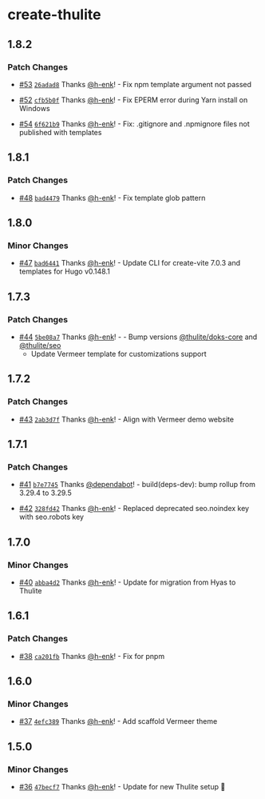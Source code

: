 # create-thulite

## 1.8.2

### Patch Changes

- [#53](https://github.com/thuliteio/create-thulite/pull/53) [`26adad8`](https://github.com/thuliteio/create-thulite/commit/26adad8bcf007dd5a6e92b246449d1e186cdf477) Thanks [@h-enk](https://github.com/h-enk)! - Fix npm template argument not passed

- [#52](https://github.com/thuliteio/create-thulite/pull/52) [`cfb5b0f`](https://github.com/thuliteio/create-thulite/commit/cfb5b0f64c21dacba6fb8ea7485ba0349d202c6e) Thanks [@h-enk](https://github.com/h-enk)! - Fix EPERM error during Yarn install on Windows

- [#54](https://github.com/thuliteio/create-thulite/pull/54) [`6f621b9`](https://github.com/thuliteio/create-thulite/commit/6f621b9b9732b440c20b8c279673854f1446eb80) Thanks [@h-enk](https://github.com/h-enk)! - Fix: .gitignore and .npmignore files not published with templates

## 1.8.1

### Patch Changes

- [#48](https://github.com/thuliteio/create-thulite/pull/48) [`bad4479`](https://github.com/thuliteio/create-thulite/commit/bad4479dae8fdf693b4ce7ecdbf1e28decc70c9f) Thanks [@h-enk](https://github.com/h-enk)! - Fix template glob pattern

## 1.8.0

### Minor Changes

- [#47](https://github.com/thuliteio/create-thulite/pull/47) [`bad6441`](https://github.com/thuliteio/create-thulite/commit/bad6441e5ce6266b5fc7ed1aa509dc2cb5c5fdd0) Thanks [@h-enk](https://github.com/h-enk)! - Update CLI for create-vite 7.0.3 and templates for Hugo v0.148.1

## 1.7.3

### Patch Changes

- [#44](https://github.com/thuliteio/create-thulite/pull/44) [`5be08a7`](https://github.com/thuliteio/create-thulite/commit/5be08a781f33cbaf488859eaec9c47aadf174cee) Thanks [@h-enk](https://github.com/h-enk)! - - Bump versions [@thulite/doks-core](https://www.npmjs.com/package/@thulite/doks-core) and [@thulite/seo](https://www.npmjs.com/package/@thulite/seo)
  - Update Vermeer template for customizations support

## 1.7.2

### Patch Changes

- [#43](https://github.com/thuliteio/create-thulite/pull/43) [`2ab3d7f`](https://github.com/thuliteio/create-thulite/commit/2ab3d7fedd20796b63c96f7c91860979cbc26974) Thanks [@h-enk](https://github.com/h-enk)! - Align with Vermeer demo website

## 1.7.1

### Patch Changes

- [#41](https://github.com/thuliteio/create-thulite/pull/41) [`b7e7745`](https://github.com/thuliteio/create-thulite/commit/b7e77452388edc083308bdc5d3d0116b7a250b4f) Thanks [@dependabot](https://github.com/apps/dependabot)! - build(deps-dev): bump rollup from 3.29.4 to 3.29.5

- [#42](https://github.com/thuliteio/create-thulite/pull/42) [`328fd42`](https://github.com/thuliteio/create-thulite/commit/328fd426629895dae016f623cf95362d35e4b94c) Thanks [@h-enk](https://github.com/h-enk)! - Replaced deprecated seo.noindex key with seo.robots key

## 1.7.0

### Minor Changes

- [#40](https://github.com/thuliteio/create-thulite/pull/40) [`abba4d2`](https://github.com/thuliteio/create-thulite/commit/abba4d2dab418a3cf9611815f187faec80a739ea) Thanks [@h-enk](https://github.com/h-enk)! - Update for migration from Hyas to Thulite

## 1.6.1

### Patch Changes

- [#38](https://github.com/gethyas/create-hyas/pull/38) [`ca201fb`](https://github.com/gethyas/create-hyas/commit/ca201fbcd506383a9b2b50ec3878892c4b8bd778) Thanks [@h-enk](https://github.com/h-enk)! - Fix for pnpm

## 1.6.0

### Minor Changes

- [#37](https://github.com/gethyas/create-hyas/pull/37) [`4efc389`](https://github.com/gethyas/create-hyas/commit/4efc389e4f40fa460cb72e8654fb958fb83f49ef) Thanks [@h-enk](https://github.com/h-enk)! - Add scaffold Vermeer theme

## 1.5.0

### Minor Changes

- [#36](https://github.com/gethyas/create-hyas/pull/36) [`47becf7`](https://github.com/gethyas/create-hyas/commit/47becf7b21e76ee5d18194272579eb3f65bccec6) Thanks [@h-enk](https://github.com/h-enk)! - Update for new Thulite setup 🚀
